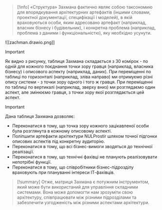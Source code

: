 > [!info] 
>  «Структура» Захмана фактично являє собою таксономию для впорядкування архітектурних артефактів (іншими словами, проектної документації, специфікації і моделей), в якій враховуються особи, яким адресовано артефакт (наприклад, власник бізнесу і будівельник), і конкретна проблема (наприклад, проблема з даними і функціональністю), яку необхідно усунути.

![[zachman.drawio.png]]

> [!important] 
> Як видно з рисунку, таблиця Захмана складається з 30 комірок - по одній для кожного поєднання точки зору гравця (наприклад, власника бізнесу) і описового аспекту (наприклад, даних). При переміщенні по таблиці по горизонталі (наприклад, зліва направо) ми отримуємо різні опису системи - з точки зору одного і того ж гравця. При переміщенні по таблиці по вертикалі (наприклад, зверху вниз) ми розглядаємо один аспект, але змінюємо гравця, з точки зору якої розглядається цей аспект. 

> [!important] 
>  Дана таблиця Захмана дозволяє:
>  - Переконатися в тому, що точка зору кожного зацікавленої особи була розглянута в кожному описовому аспекті.
>  - Поліпшити артефакти архітектури NULProstir шляхом точної підгонки описових аспектів під конкретну аудиторію.
>  - Переконатися в тому, що всі бізнес-вимоги зводяться до технічної реалізації.
>  - Переконатися в тому, що технічні фахівці не планують реалізовувати непотрібні функції.
>  - Переконатися в тому, що співробітники бізнес-підрозділу враховують при плануванні інтереси ІТ-фахівців.

> [!summary] 
> Отже, матриця Захмана є потужним інструментом, який може бути використаний для управління складними системами. Вона може допомогти нам зрозуміти свою архітектуру, співпрацювати між різними підрозділами та забезпечити узгодженість між різними аспектами архітектури. 

